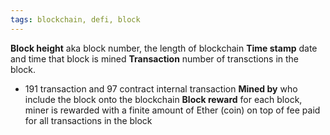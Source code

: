 ```yaml
---
tags: blockchain, defi, block
---
```


**Block height** aka block number, the length of blockchain **Time stamp** date and time that block is mined **Transaction** number of transctions in the block.

- 191 transaction and 97 contract internal transaction **Mined by** who include the block onto the blockchain **Block reward** for each block, miner is rewarded with a finite amount of Ether (coin) on top of fee paid for all transactions in the block
